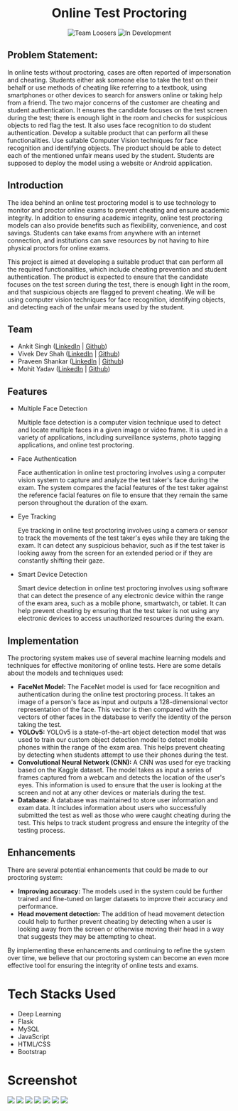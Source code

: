 <h1 align="center">Online Test Proctoring</h1>

<p align="center">
  <img src="https://img.shields.io/badge/Team-Loosers-orange" alt="Team Loosers">
  <img src="https://img.shields.io/badge/Status-In%20Development-green" alt="In Development">
</p>
    <h2>Problem Statement:</h2>
    <p>In online tests without proctoring, cases are often reported of impersonation and cheating. Students either ask someone else to take the test on their behalf or use methods of cheating like referring to a textbook, using smartphones or other devices to search for answers online or taking help from a friend. The two major concerns of the customer are cheating and student authentication. It ensures the candidate focuses on the test screen during the test; there is enough light in the room and checks for suspicious objects to red flag the test. It also uses face recognition to do student authentication. Develop a suitable product that can perform all these functionalities. Use suitable Computer Vision techniques for face recognition and identifying objects. The product should be able to detect each of the mentioned unfair means used by the student. Students are supposed to deploy the model using a website or Android application.</p>
    <h2>Introduction</h2>
    <p>The idea behind an online test proctoring model is to use technology to monitor and proctor online exams to prevent cheating and ensure academic integrity. In addition to ensuring academic integrity, online test proctoring models can also provide benefits such as flexibility, convenience, and cost savings. Students can take exams from anywhere with an internet connection, and institutions can save resources by not having to hire physical proctors for online exams.</p>
    <p>This project is aimed at developing a suitable product that can perform all the required functionalities, which include cheating prevention and student authentication. The product is expected to ensure that the candidate focuses on the test screen during the test, there is enough light in the room, and that suspicious objects are flagged to prevent cheating. We will be using computer vision techniques for face recognition, identifying objects, and detecting each of the unfair means used by the student.</p>
    <h2>Team</h2>
    <ul>
      <li>Ankit Singh (<a href="https://www.linkedin.com/in/ankit-singh-4a4b35132/" target ="_blank">LinkedIn</a> | <a href="https://github.com/ankit-singh-unnao" target ="_blank">Github</a>)</li>
      <li>Vivek Dev Shah (<a href="https://www.linkedin.com/in/vivek-dev-shah-654521212/" target ="_blank">LinkedIn</a> | <a href="https://github.com/vivekdev01" target ="_blank">Github</a>)</li>
      <li>Praveen Shankar (<a href="https://www.linkedin.com/in/praveen-shankar-096630212/" target ="_blank">LinkedIn</a> | <a href="https://github.com/praveen-shankar" target ="_blank">Github</a>)</li>
      <li>Mohit Yadav (<a href="https://www.linkedin.com/in/mohit-yadav-9a045b207/" target ="_blank">LinkedIn</a> | <a href="https://github.com/curious-99" target ="_blank">Github</a>)</li>
    </ul>
    <h2>Features</h2>
	<ul>
		<li>Multiple Face Detection</li>
		<p>Multiple face detection is a computer vision technique used to detect and locate multiple faces in a given image or video frame. It is used in a variety of applications, including surveillance systems, photo tagging applications, and online test proctoring.</p>
		<li>Face Authentication</li>
		<p>Face authentication in online test proctoring involves using a computer vision system to capture and analyze the test taker's face during the exam. The system compares the facial features of the test taker against the reference facial features on file to ensure that they remain the same person throughout the duration of the exam.</p>
		<li>Eye Tracking</li>
		<p>Eye tracking in online test proctoring involves using a camera or sensor to track the movements of the test taker's eyes while they are taking the exam. It can detect any suspicious behavior, such as if the test taker is looking away from the screen for an extended period or if they are constantly shifting their gaze.</p>
		<li>Smart Device Detection</li>
		<p>Smart device detection in online test proctoring involves using software that can detect the presence of any electronic device within the range of the exam area, such as a mobile phone, smartwatch, or tablet. It can help prevent cheating by ensuring that the test taker is not using any electronic devices to access unauthorized resources during the exam.</p>
	</ul>
	 <h2>Implementation</h2>
<p>The proctoring system makes use of several machine learning models and techniques for effective monitoring of online tests. Here are some details about the models and techniques used:</p>
<ul>
  <li><strong>FaceNet Model:</strong> The FaceNet model is used for face recognition and authentication during the online test proctoring process. It takes an image of a person's face as input and outputs a 128-dimensional vector representation of the face. This vector is then compared with the vectors of other faces in the database to verify the identity of the person taking the test.</li>
  <li><strong>YOLOv5:</strong> YOLOv5 is a state-of-the-art object detection model that was used to train our custom object detection model to detect mobile phones within the range of the exam area. This helps prevent cheating by detecting when students attempt to use their phones during the test.</li>
  <li><strong>Convolutional Neural Network (CNN):</strong> A CNN was used for eye tracking based on the Kaggle dataset. The model takes as input a series of frames captured from a webcam and detects the location of the user's eyes. This information is used to ensure that the user is looking at the screen and not at any other devices or materials during the test.</li>
  <li><strong>Database:</strong> A database was maintained to store user information and exam data. It includes information about users who successfully submitted the test as well as those who were caught cheating during the test. This helps to track student progress and ensure the integrity of the testing process.</li>
</ul>
<h2>Enhancements</h2>
<p>There are several potential enhancements that could be made to our proctoring system:</p>
<ul>
  <li><strong>Improving accuracy:</strong> The models used in the system could be further trained and fine-tuned on larger datasets to improve their accuracy and performance.</li>
  <li><strong>Head movement detection:</strong> The addition of head movement detection could help to further prevent cheating by detecting when a user is looking away from the screen or otherwise moving their head in a way that suggests they may be attempting to cheat.</li>
</ul>
<p>By implementing these enhancements and continuing to refine the system over time, we believe that our proctoring system can become an even more effective tool for ensuring the integrity of online tests and exams.</p>
<h1>Tech Stacks Used</h1>
	<ul>
		<li>Deep Learning</li>
		<li>Flask</li>
		<li>MySQL</li>
		<li>JavaScript</li>
		<li>HTML/CSS</li>
		<li>Bootstrap</li>
	</ul>
<h1>Screenshot</h1>
<img src="https://user-images.githubusercontent.com/101961142/232357548-e22334e9-9bf0-4904-bd22-99e3fe6697d5.png">
<img src="https://user-images.githubusercontent.com/101961142/232357413-9647d2e7-a43a-4da9-aeb0-2f47c4db4e1c.png">
<img src="https://user-images.githubusercontent.com/101961142/232357410-7b943c13-ca4f-49ef-908e-0d17e6cc78a5.png">
<img src="https://user-images.githubusercontent.com/101961142/232357407-d8a202eb-8218-4f5e-a90d-ba146033bd0e.png">
<img src="https://user-images.githubusercontent.com/101961142/232357415-918f26e3-4ff2-43fc-b4bb-062adb5145db.png">
<img src="https://user-images.githubusercontent.com/101961142/232357402-d529ec41-430d-484b-8cf4-c2c2dc414896.png">
<img src="https://user-images.githubusercontent.com/101961142/232358378-2220c004-802c-4029-bdd1-dfeaaf6c881d.png">

